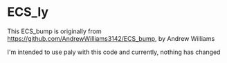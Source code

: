 # ECS_ly

This ECS_bump is originally from https://github.com/AndrewWilliams3142/ECS_bump, by Andrew Williams

I'm intended to use paly with this code and currently, nothing has changed
